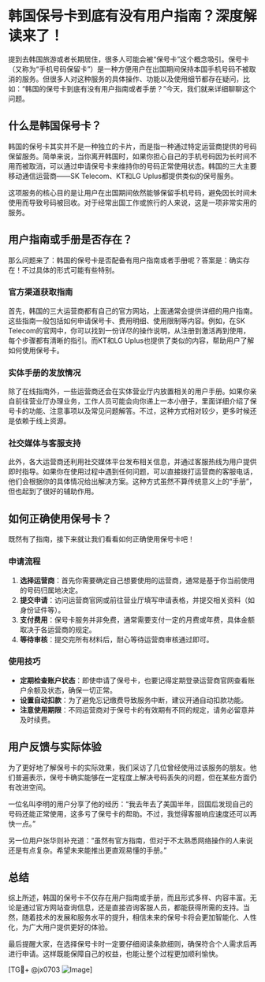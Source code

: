 # 韩国保号卡到底有没有用户指南？深度解读来了！

提到去韩国旅游或者长期居住，很多人可能会被“保号卡”这个概念吸引。保号卡（又称为“手机号码保留卡”）是一种方便用户在出国期间保持本国手机号码不被取消的服务。但很多人对这种服务的具体操作、功能以及使用细节都存在疑问，比如：“韩国的保号卡到底有没有用户指南或者手册？”今天，我们就来详细聊聊这个问题。

## 什么是韩国保号卡？

韩国的保号卡其实并不是一种独立的卡片，而是指一种通过特定运营商提供的号码保留服务。简单来说，当你离开韩国时，如果你担心自己的手机号码因为长时间不用而被取消，可以通过申请保号卡来维持你的号码正常使用状态。韩国的三大主要移动通信运营商——SK Telecom、KT和LG Uplus都提供类似的保号服务。

这项服务的核心目的是让用户在出国期间依然能够保留手机号码，避免因长时间未使用而导致号码被回收。对于经常出国工作或旅行的人来说，这是一项非常实用的服务。

## 用户指南或手册是否存在？

那么问题来了：韩国的保号卡是否配备有用户指南或者手册呢？答案是：确实存在！不过具体的形式可能有些特别。

### 官方渠道获取指南

首先，韩国的三大运营商都有自己的官方网站，上面通常会提供详细的用户指南。这些指南一般包括如何申请保号卡、费用明细、使用限制等内容。例如，在SK Telecom的官网中，你可以找到一份详尽的操作说明，从注册到激活再到使用，每个步骤都有清晰的指引。而KT和LG Uplus也提供了类似的内容，帮助用户了解如何使用保号卡。

### 实体手册的发放情况

除了在线指南外，一些运营商还会在实体营业厅内放置相关的用户手册。如果你亲自前往营业厅办理业务，工作人员可能会向你递上一本小册子，里面详细介绍了保号卡的功能、注意事项以及常见问题解答。不过，这种方式相对较少，更多时候还是依赖于线上资源。

### 社交媒体与客服支持

此外，各大运营商还利用社交媒体平台发布相关信息，并通过客服热线为用户提供即时指导。如果你在使用过程中遇到任何问题，可以直接拨打运营商的客服电话，他们会根据你的具体情况给出解决方案。这种方式虽然不算传统意义上的“手册”，但也起到了很好的辅助作用。

## 如何正确使用保号卡？

既然有了指南，接下来就让我们看看如何正确使用保号卡吧！

### 申请流程

1. **选择运营商**：首先你需要确定自己想要使用的运营商，通常是基于你当前使用的号码归属地决定。
2. **提交申请**：访问运营商官网或前往营业厅填写申请表格，并提交相关资料（如身份证件等）。
3. **支付费用**：保号卡服务并非免费，通常需要支付一定的月费或年费，具体金额取决于各运营商的规定。
4. **等待审核**：提交完所有材料后，耐心等待运营商审核通过即可。

### 使用技巧

- **定期检查账户状态**：即使申请了保号卡，也要记得定期登录运营商官网查看账户余额及状态，确保一切正常。
- **设置自动扣款**：为了避免忘记缴费导致服务中断，建议开通自动扣款功能。
- **注意使用期限**：不同运营商对于保号卡的有效期有不同的规定，请务必留意并及时续费。

## 用户反馈与实际体验

为了更好地了解保号卡的实际效果，我们采访了几位曾经使用过该服务的朋友。他们普遍表示，保号卡确实能够在一定程度上解决号码丢失的问题，但在某些方面仍有改进空间。

一位名叫李明的用户分享了他的经历：“我去年去了美国半年，回国后发现自己的号码还能正常使用，这多亏了保号卡的帮助。不过，我觉得客服响应速度还可以再快一点。”

另一位用户张华则补充道：“虽然有官方指南，但对于不太熟悉网络操作的人来说还是有点复杂。希望未来能推出更直观易懂的手册。”

## 总结

综上所述，韩国的保号卡不仅存在用户指南或手册，而且形式多样、内容丰富。无论是通过官方网站查询信息，还是直接咨询客服人员，都能获得所需的支持。当然，随着技术的发展和服务水平的提升，相信未来的保号卡将会更加智能化、人性化，为广大用户提供更好的体验。

最后提醒大家，在选择保号卡时一定要仔细阅读条款细则，确保符合个人需求后再进行申请。这样既能保障自己的权益，也能让整个过程更加顺利愉快。

[TG💪+ @jx0703 ![Image](https://github.com/user-attachments/assets/dbca1d08-cadb-493c-b0ec-ad6f7a83f270)]
